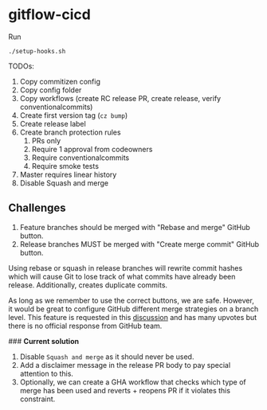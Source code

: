 # gitflow-cicd

Run

```
./setup-hooks.sh
```

TODOs:
1. Copy commitizen config
2. Copy config folder
3. Copy workflows (create RC release PR, create release, verify conventionalcommits)
4. Create first version tag (`cz bump`)
5. Create release label
6. Create branch protection rules
   1. PRs only
   2. Require 1 approval from codeowners
   3. Require conventionalcommits
   4. Require smoke tests
7. Master requires linear history
8. Disable Squash and merge

## Challenges

1. Feature branches should be merged with "Rebase and merge" GitHub button.
2. Release branches MUST be merged with "Create merge commit" GitHub button.

Using rebase or squash in release branches will rewrite commit hashes which will cause Git to lose track of what commits have already been release. Additionally, creates duplicate commits.

As long as we remember to use the correct buttons, we are safe. However, it would be great to configure GitHub different merge strategies on a branch level. This feature is requested in this [discussion](https://github.com/orgs/community/discussions/20583) and has many upvotes but there is no official response from GitHub team.

### **Current solution**
1. Disable `Squash and merge` as it should never be used.
2. Add a disclaimer message in the release PR body to pay special attention to this.
3. Optionally, we can create a GHA workflow that checks which type of merge has been used and reverts + reopens PR if it violates this constraint.